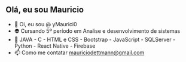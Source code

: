 ## Olá, eu sou Mauricio
- 👋 Oi, eu sou @ yMaurici0
- 👽 Cursando 5º período em Analise e desenvolvimento de sistemas 
- 🌱 JAVA - C - HTML e CSS - Bootstrap - JavaScript - SQLServer - Python - React Native - Firebase
- 📫 Como me contatar mauriciodettmann@gmail.com

